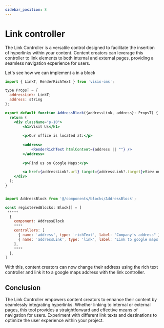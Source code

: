 ```yaml
---
sidebar_position: 8
---
```


# Link controller
The Link Controller is a versatile control designed to facilitate the insertion of hyperlinks within your content. Content creators can leverage this controller to link elements to both internal and external pages, providing a seamless navigation experience for users.

Let's see how we can implement a in a block

```jsx title="/components/blocks/AddressBlock.tsx"
import { LinkT, RenderRichText } from 'visio-cms';

type PropsT = {
  addressLink: LinkT;
  address: string
};

export default function AddressBlock({addressLink, address}: PropsT) {
  return (
    <div className="p-10">
        <h1>Visit Us</h1>
    
        <p>Our office is located at:</p>
        
        <address>
            <RenderRichText htmlContent={address || ""} />
        </address>
        
        <p>Find us on Google Maps:</p>

        <a href={addressLink?.url} target={addressLink?.target}>View on Google Maps</a>
    </div>
  );
}
```


```jsx title="/components/blocks_registry.tsx"

import AddressBlock from '@/components/blocks/AddressBlock';

const registeredBlocks: Block[] = [
 *****
  {
    component: AddressBlock
    ****
    controllers: [
      { name: 'address', type: 'richText', label: "Company's address" },
      { name: 'addressLink', type: 'link', label: "Link to google maps address" }
    ],
    ****
  },
]
```

With this, content creators can now change their address using the rich text controller and link it to a google maps address with the link controller.

## Conclusion
The Link Controller empowers content creators to enhance their content by seamlessly integrating hyperlinks. Whether linking to internal or external pages, this tool provides a straightforward and effective means of navigation for users. Experiment with different link texts and destinations to optimize the user experience within your project.